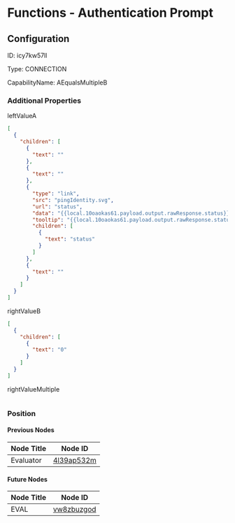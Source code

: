 # Functions - Authentication Prompt
## Configuration
ID:  icy7kw57ll

Type: CONNECTION 

CapabilityName: AEqualsMultipleB






### Additional Properties
leftValueA
```json 
[
  {
    "children": [
      {
        "text": ""
      },
      {
        "text": ""
      },
      {
        "type": "link",
        "src": "pingIdentity.svg",
        "url": "status",
        "data": "{{local.10oaokas61.payload.output.rawResponse.status}}",
        "tooltip": "{{local.10oaokas61.payload.output.rawResponse.status}}",
        "children": [
          {
            "text": "status"
          }
        ]
      },
      {
        "text": ""
      }
    ]
  }
]
```


rightValueB
```json 
[
  {
    "children": [
      {
        "text": "0"
      }
    ]
  }
]
```


rightValueMultiple
```
```





### Position

#### Previous Nodes
| Node Title | Node ID |
| :------------- | ------------ |
| Evaluator | [4l39ap532m](./4l39ap532m.md) | 
 
 #### Future Nodes
| Node Title | Node ID |
| :------------- | ------------ |
| EVAL |[vw8zbuzgod](./vw8zbuzgod.md) | 
